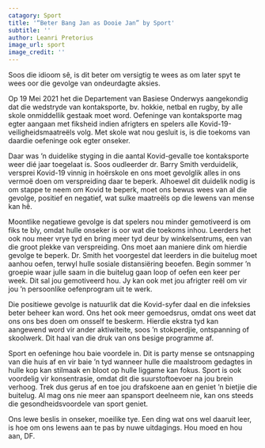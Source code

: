 ```yaml
---
catagory: Sport
title: '“Beter Bang Jan as Dooie Jan” by Sport'
subtitle: ''
author: Leanri Pretorius
image_url: sport
image_credit: ''
---
```


Soos die idioom sê, is dit beter om versigtig te wees as om later spyt te wees oor die gevolge van ondeurdagte aksies.

Op 19 Mei 2021 het die Departement van Basiese Onderwys aangekondig dat die wedstryde van kontaksporte, bv. hokkie, netbal en rugby, by alle skole onmiddellik gestaak moet word. Oefeninge van kontaksporte mag egter aangaan met fiksheid indien afrigters en spelers alle Kovid-19-veiligheidsmaatreëls volg. Met skole wat nou gesluit is, is die toekoms van daardie oefeninge ook egter onseker.

Daar was ’n duidelike styging in die aantal Kovid-gevalle toe kontaksporte weer dié jaar toegelaat is. Soos oudleerder dr. Barry Smith verduidelik, versprei Kovid-19 vinnig in hoërskole en ons moet gevolglik alles in ons vermoë doen om verspreiding daar te beperk. Alhoewel dit duidelik nodig is om stappe te neem om Kovid te beperk, moet ons bewus wees van al die gevolge, positief en negatief, wat sulke maatreëls op die lewens van mense kan hê.

Moontlike negatiewe gevolge is dat spelers nou minder gemotiveerd is om fiks te bly, omdat hulle onseker is oor wat die toekoms inhou. Leerders het ook nou meer vrye tyd en bring meer tyd deur by winkelsentrums, een van die groot plekke van verspreiding. Ons moet aan maniere dink om hierdie gevolge te beperk. Dr. Smith het voorgestel dat leerders in die buitelug moet aanhou oefen, terwyl hulle sosiale distansiëring beoefen. Begin sommer ’n groepie waar julle saam in die buitelug gaan loop of oefen een keer per week. Dit sal jou gemotiveerd hou. Jy kan ook met jou afrigter reël om vir jou ’n persoonlike oefenprogram uit te werk.

Die positiewe gevolge is natuurlik dat die Kovid-syfer daal en die infeksies beter beheer kan word. Ons het ook meer gemoedsrus, omdat ons weet dat ons ons bes doen om onsself te beskerm. Hierdie ekstra tyd kan aangewend word vir ander aktiwiteite, soos ’n stokperdjie, ontspanning of skoolwerk. Dit haal van die druk van ons besige programme af.

Sport en oefeninge hou baie voordele in. Dit is party mense se ontsnapping van die huis af en vir baie ’n tyd wanneer hulle die maalstroom gedagtes in hulle kop kan stilmaak en bloot op hulle liggame kan fokus. Sport is ook voordelig vir konsentrasie, omdat dit die suurstoftoevoer na jou brein verhoog. Trek dus gerus af en toe jou drafskoene aan en geniet ’n bietjie die buitelug. Al mag ons nie meer aan spansport deelneem nie, kan ons steeds die gesondheidsvoordele van sport geniet.

Ons lewe beslis in onseker, moeilike tye. Een ding wat ons wel daaruit leer, is hoe om ons lewens aan te pas by nuwe uitdagings. Hou moed en hou aan, DF.
